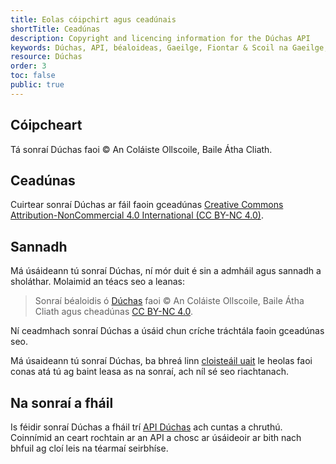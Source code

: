 ```yaml
---
title: Eolas cóipchirt agus ceadúnais
shortTitle: Ceadúnas
description: Copyright and licencing information for the Dúchas API
keywords: Dúchas, API, béaloideas, Gaeilge, Fiontar & Scoil na Gaeilge, DCU
resource: Dúchas
order: 3
toc: false
public: true
---
```


## Cóipcheart

Tá sonraí Dúchas faoi © An Coláiste Ollscoile, Baile Átha Cliath.

## Ceadúnas

Cuirtear sonraí Dúchas ar fáil faoin gceadúnas [Creative Commons Attribution-NonCommercial 4.0 International (CC BY-NC 4.0)](https://creativecommons.org/licenses/by-nc/4.0/).

## Sannadh

Má úsáideann tú sonraí Dúchas, ní mór duit é sin a admháil agus sannadh a sholáthar. Molaimid an téacs seo a leanas:

> Sonraí béaloidis ó [Dúchas](https://www.duchas.ie/ga) faoi © An Coláiste Ollscoile, Baile Átha Cliath agus cheadúnas [CC BY-NC 4.0](https://creativecommons.org/licenses/by-nc/4.0/).

Ní ceadmhach sonraí Dúchas a úsáid chun críche tráchtála faoin gceadúnas seo.

Má úsaideann tú sonraí Dúchas, ba bhreá linn [cloisteáil uait](mailto:eolas@duchas.ie) le heolas faoi conas atá tú ag baint leasa as na sonraí, ach níl sé seo riachtanach.

## Na sonraí a fháil

Is féidir sonraí Dúchas a fháil trí [API Dúchas](../api) ach cuntas a chruthú. Coinnímid an ceart rochtain ar an API a chosc ar úsáideoir ar bith nach bhfuil ag cloí leis na téarmaí seirbhíse.
